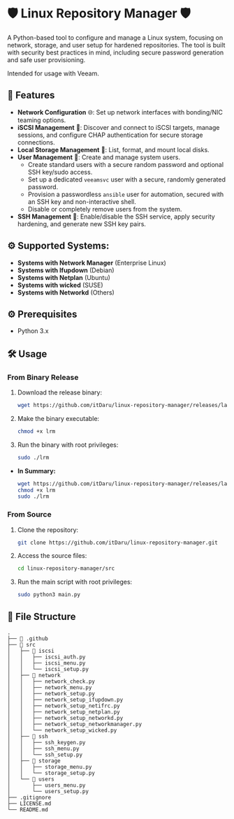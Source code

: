 # 🛡️  Linux Repository Manager 🛡️

A Python-based tool to configure and manage a Linux system, focusing on network, storage, and user setup for hardened repositories.
The tool is built with security best practices in mind, including secure password generation and safe user provisioning.

Intended for usage with Veeam.

## 🚀 Features

*   **Network Configuration** 🌐: Set up network interfaces with bonding/NIC teaming options.
*   **iSCSI Management** 🎯: Discover and connect to iSCSI targets, manage sessions, and configure CHAP authentication for secure storage connections.
*   **Local Storage Management** 💾: List, format, and mount local disks.
*   **User Management** 👤: Create and manage system users.
    *   Create standard users with a secure random password and optional SSH key/sudo access.
    *   Set up a dedicated `veeamsvc` user with a secure, randomly generated password.
    *   Provision a passwordless `ansible` user for automation, secured with an SSH key and non-interactive shell.
    *   Disable or completely remove users from the system.
*   **SSH Management** 🔑: Enable/disable the SSH service, apply security hardening, and generate new SSH key pairs.

## ⚙️  Supported Systems:

*   **Systems with Network Manager** (Enterprise Linux)
*   **Systems with Ifupdown** (Debian)
*   **Systems with Netplan** (Ubuntu)
*   **Systems with wicked** (SUSE)
*   **Systems with Networkd** (Others)

## ⚙️  Prerequisites

*   Python 3.x

## 🛠️  Usage

### From Binary Release

1.  Download the release binary:
    ```bash
    wget https://github.com/itDaru/linux-repository-manager/releases/latest/download/lrm
    ```

2.  Make the binary executable:

    ```bash
    chmod +x lrm
    ```

3.  Run the binary with root privileges:

    ```bash
    sudo ./lrm
    ```


* **In Summary:**

    ```bash
    wget https://github.com/itDaru/linux-repository-manager/releases/latest/download/lrm
    chmod +x lrm
    sudo ./lrm
    ```

### From Source

1.  Clone the repository:

    ```bash
    git clone https://github.com/itDaru/linux-repository-manager.git
    ```

2.  Access the source files:

    ```bash
    cd linux-repository-manager/src
    ```

3.  Run the main script with root privileges:

    ```bash
    sudo python3 main.py
    ```

## 📂 File Structure

```
.
├── 📂 .github
├── 📂 src
│   ├── 📂 iscsi
│   │   ├── iscsi_auth.py
│   │   ├── iscsi_menu.py
│   │   └── iscsi_setup.py
│   ├── 📂 network
│   │   ├── network_check.py
│   │   ├── network_menu.py
│   │   ├── network_setup.py
│   │   ├── network_setup_ifupdown.py
│   │   ├── network_setup_netifrc.py
│   │   ├── network_setup_netplan.py
│   │   ├── network_setup_networkd.py
│   │   ├── network_setup_networkmanager.py
│   │   └── network_setup_wicked.py
│   ├── 📂 ssh
│   │   ├── ssh_keygen.py
│   │   ├── ssh_menu.py
│   │   └── ssh_setup.py
│   ├── 📂 storage
│   │   ├── storage_menu.py
│   │   └── storage_setup.py
│   └── 📂 users
│       ├── users_menu.py
│       └── users_setup.py
├── .gitignore
├── LICENSE.md
└── README.md
```
